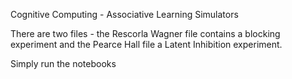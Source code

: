 Cognitive Computing - Associative Learning Simulators

There are two files - the Rescorla Wagner file contains a blocking experiment and the Pearce Hall file a Latent Inhibition experiment.

Simply run the notebooks
